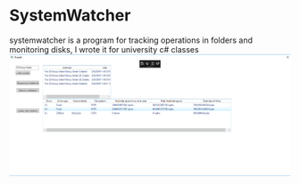 # SystemWatcher
systemwatcher is a program for tracking operations in folders and monitoring disks, I wrote it for university c# classes
![Test Image 1](img.png)

